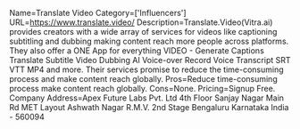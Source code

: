 Name=Translate Video
Category=['Influencers']
URL=https://www.translate.video/
Description=Translate.Video(Vitra.ai) provides creators with a wide array of services for videos like captioning subtitling and dubbing making content reach more people across platforms. They also offer a ONE App for everything VIDEO - Generate Captions Translate Subtitle Video Dubbing AI Voice-over Record Voice Transcript SRT VTT MP4 and more. Their services promise to reduce the time-consuming process and make content reach globally.
Pros=Reduce time-consuming process make content reach globally.
Cons=None.
Pricing=Signup Free.
Company Address=Apex Future Labs Pvt. Ltd 4th Floor Sanjay Nagar Main Rd MET Layout Ashwath Nagar R.M.V. 2nd Stage Bengaluru Karnataka India - 560094
